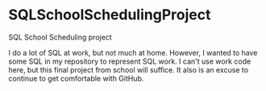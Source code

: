 # SQLSchoolSchedulingProject
SQL School Scheduling project

I do a lot of SQL at work, but not much at home.
However, I wanted to have some SQL in my repository to represent SQL work.
I can't use work code here, but this final project from school will suffice.
It also is an excuse to continue to get comfortable with GitHub.
